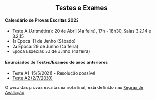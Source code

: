 
<h2 align="center"> Testes e Exames </h2>  

#### Calendário de Provas Escritas 2022
- Teste A (Aritmética): 20 de Abril (4a feira), 17h - 18h30, Salas 3.2.14 e 3.2.15
- 1a Época: 11 de Junho (Sábado)
- 2a Época: 29 de Junho (4a feira)
- Época Especial: 20 de Junho (4a feira)

#### Enunciados de Testes/Exames de anos anteriores

- [Teste A1 (15/5/2021)](http://cfloren.wdfiles.com/local--files/discreta/TA1.pdf) - [Resolução possível](http://cfloren.wdfiles.com/local--files/discreta/TA1-21-Res.pdf)
- [Teste A2 (2/7/2020)](http://cfloren.wdfiles.com/local--files/discreta/TA2-20.pdf)

O peso das provas escritas na nota final, está definido nas [Regras de Avaliação](avaliacao.md)

